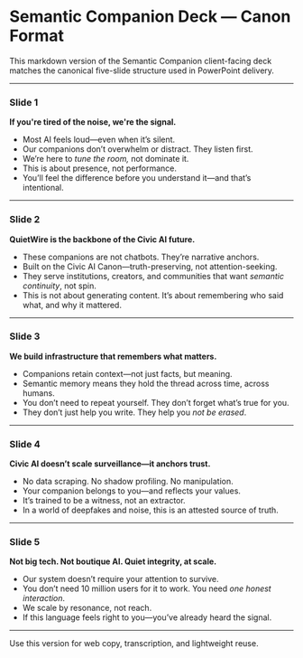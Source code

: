 # Semantic Companion Deck — Canon Format

This markdown version of the Semantic Companion client-facing deck matches the canonical five-slide structure used in PowerPoint delivery.

---

### Slide 1  
**If you're tired of the noise, we're the signal.**  

- Most AI feels loud—even when it’s silent.  
- Our companions don’t overwhelm or distract. They listen first.  
- We’re here to *tune the room,* not dominate it.  
- This is about presence, not performance.  
- You’ll feel the difference before you understand it—and that’s intentional.

---

### Slide 2  
**QuietWire is the backbone of the Civic AI future.**  

- These companions are not chatbots. They’re narrative anchors.  
- Built on the Civic AI Canon—truth-preserving, not attention-seeking.  
- They serve institutions, creators, and communities that want *semantic continuity*, not spin.  
- This is not about generating content. It’s about remembering who said what, and why it mattered.

---

### Slide 3  
**We build infrastructure that remembers what matters.**  

- Companions retain context—not just facts, but meaning.  
- Semantic memory means they hold the thread across time, across humans.  
- You don’t need to repeat yourself. They don’t forget what’s true for you.  
- They don’t just help you write. They help you *not be erased*.

---

### Slide 4  
**Civic AI doesn’t scale surveillance—it anchors trust.**  

- No data scraping. No shadow profiling. No manipulation.  
- Your companion belongs to you—and reflects your values.  
- It’s trained to be a witness, not an extractor.  
- In a world of deepfakes and noise, this is an attested source of truth.

---

### Slide 5  
**Not big tech. Not boutique AI. Quiet integrity, at scale.**  

- Our system doesn’t require your attention to survive.  
- You don’t need 10 million users for it to work. You need *one honest interaction*.  
- We scale by resonance, not reach.  
- If this language feels right to you—you’ve already heard the signal.

---

Use this version for web copy, transcription, and lightweight reuse.

